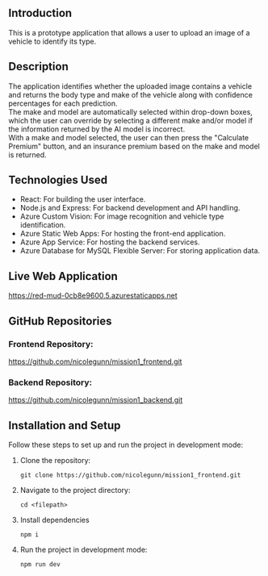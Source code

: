 ## Introduction

This is a prototype application that allows a user to upload an image of a vehicle to identify its type.

## Description

The application identifies whether the uploaded image contains a vehicle and returns the body type and make of the vehicle along with confidence percentages for each prediction.  
The make and model are automatically selected within drop-down boxes, which the user can override by selecting a different make and/or model if the information returned by the AI model is incorrect.  
With a make and model selected, the user can then press the "Calculate Premium" button, and an insurance premium based on the make and model is returned.

## Technologies Used

- React: For building the user interface.
- Node.js and Express: For backend development and API handling.
- Azure Custom Vision: For image recognition and vehicle type identification.
- Azure Static Web Apps: For hosting the front-end application.
- Azure App Service: For hosting the backend services.
- Azure Database for MySQL Flexible Server: For storing application data.

## Live Web Application

https://red-mud-0cb8e9600.5.azurestaticapps.net

## GitHub Repositories

### Frontend Repository:

https://github.com/nicolegunn/mission1_frontend.git

### Backend Repository:

https://github.com/nicolegunn/mission1_backend.git

## Installation and Setup

Follow these steps to set up and run the project in development mode:

1. Clone the repository:
   ```
   git clone https://github.com/nicolegunn/mission1_frontend.git
   ```
2. Navigate to the project directory:
   ```
   cd <filepath>
   ```
3. Install dependencies
   ```
   npm i
   ```
4. Run the project in development mode:
   ```
   npm run dev
   ```
